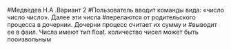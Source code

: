 #Медведев Н.А .Вариант 2
#Пользователь вводит команды вида: «число число число<endine>». Далее эти числа
#перелаются от родительского процесса в дочернии. Дочерни процесс считает их сумму и
#выводит ее в фаил. Числа имеют тип float. количество чисел может быть пооизвольным
